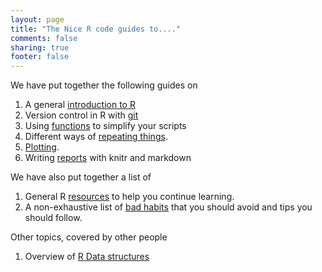 ```yaml
---
layout: page
title: "The Nice R code guides to...."
comments: false
sharing: true
footer: false
---
```


We have put together the following guides on

1. A general [introduction to R](/intro/)
2. Version control in R with [git](/git/)
3. Using [functions](guides/functions) to simplify your scripts
4. Different ways of [repeating things](guides/repeating-things).
5. [Plotting](guides/plotting).
6. Writing [reports](guides/reports) with knitr and markdown

We have also put together a list of

1. General R [resources](/intro/resources.html) to help you continue
learning.
2. A non-exhaustive list of [bad habits](/intro/bad-habits.html)
that you should avoid and tips you should follow.

Other topics, covered by other people

1. Overview of [R Data structures](https://github.com/hadley/devtools/wiki/Data-structures)
